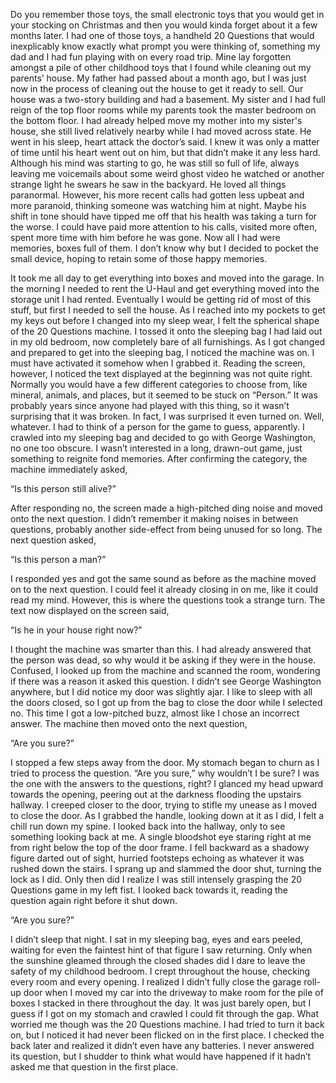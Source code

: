 Do you remember those toys, the small electronic toys that you would get in your stocking on Christmas and then you would kinda forget about it a few months later. I had one of those toys, a handheld 20 Questions that would inexplicably know exactly what prompt you were thinking of, something my dad and I had fun playing with on every road trip. Mine lay forgotten amongst a pile of other childhood toys that I found while cleaning out my parents’ house. My father had passed about a month ago, but I was just now in the process of cleaning out the house to get it ready to sell. Our house was a two-story building and had a basement. My sister and I had full reign of the top floor rooms while my parents took the master bedroom on the bottom floor. I had already helped move my mother into my sister's house, she still lived relatively nearby while I had moved across state. He went in his sleep, heart attack the doctor’s said. I knew it was only a matter of time until his heart went out on him, but that didn’t make it any less hard. Although his mind was starting to go, he was still so full of life, always leaving me voicemails about some weird ghost video he watched or another strange light he swears he saw in the backyard. He loved all things paranormal. However, his more recent calls had gotten less upbeat and more paranoid, thinking someone was watching him at night. Maybe his shift in tone should have tipped me off that his health was taking a turn for the worse. I could have paid more attention to his calls, visited more often, spent more time with him before he was gone. Now all I had were memories, boxes full of them. I don’t know why but I decided to pocket the small device, hoping to retain some of those happy memories.

It took me all day to get everything into boxes and moved into the garage. In the morning I needed to rent the U-Haul and get everything moved into the storage unit I had rented. Eventually I would be getting rid of most of this stuff, but first I needed to sell the house. As I reached into my pockets to get my keys out before I changed into my sleep wear, I felt the spherical shape of the 20 Questions machine. I tossed it onto the sleeping bag I had laid out in my old bedroom, now completely bare of all furnishings. As I got changed and prepared to get into the sleeping bag, I noticed the machine was on. I must have activated it somehow when I grabbed it. Reading the screen, however, I noticed the text displayed at the beginning was not quite right. Normally you would have a few different categories to choose from, like mineral, animals, and places, but it seemed to be stuck on “Person.” It was probably years since anyone had played with this thing, so it wasn’t surprising that it was broken. In fact, I was surprised it even turned on. Well, whatever. I had to think of a person for the game to guess, apparently. I crawled into my sleeping bag and decided to go with George Washington, no one too obscure. I wasn’t interested in a long, drawn-out game, just something to reignite fond memories. After confirming the category, the machine immediately asked, 

“Is this person still alive?”

After responding no, the screen made a high-pitched ding noise and moved onto the next question. I didn’t remember it making noises in between questions, probably another side-effect from being unused for so long. The next question asked, 

“Is this person a man?” 

I responded yes and got the same sound as before as the machine moved on to the next question. I could feel it already closing in on me, like it could read my mind. However, this is where the questions took a strange turn. The text now displayed on the screen said,

“Is he in your house right now?”

I thought the machine was smarter than this. I had already answered that the person was dead, so why would it be asking if they were in the house. Confused, I looked up from the machine and scanned the room, wondering if there was a reason it asked this question. I didn’t see George Washington anywhere, but I did notice my door was slightly ajar. I like to sleep with all the doors closed, so I got up from the bag to close the door while I selected no. This time I got a low-pitched buzz, almost like I chose an incorrect answer. The machine then moved onto the next question,

“Are you sure?”

I stopped a few steps away from the door. My stomach began to churn as I tried to process the question. “Are you sure,” why wouldn’t I be sure? I was the one with the answers to the questions, right? I glanced my head upward towards the opening, peering out at the darkness flooding the upstairs hallway. I creeped closer to the door, trying to stifle my unease as I moved to close the door. As I grabbed the handle, looking down at it as I did, I felt a chill run down my spine. I looked back into the hallway, only to see something looking back at me. A single bloodshot eye staring right at me from right below the top of the door frame. I fell backward as a shadowy figure darted out of sight, hurried footsteps echoing as whatever it was rushed down the stairs. I sprang up and slammed the door shut, turning the lock as I did. Only then did I realize I was still intensely grasping the 20 Questions game in my left fist. I looked back towards it, reading the question again right before it shut down.

“Are you sure?”

I didn’t sleep that night. I sat in my sleeping bag, eyes and ears peeled, waiting for even the faintest hint of that figure I saw returning. Only when the sunshine gleamed through the closed shades did I dare to leave the safety of my childhood bedroom. I crept throughout the house, checking every room and every opening. I realized I didn’t fully close the garage roll-up door when I moved my car into the driveway to make room for the pile of boxes I stacked in there throughout the day. It was just barely open, but I guess if I got on my stomach and crawled I could fit through the gap. What worried me though was the 20 Questions machine. I had tried to turn it back on, but I noticed it had never been flicked on in the first place. I checked the back later and realized it didn’t even have any batteries. I never answered its question, but I shudder to think what would have happened if it hadn’t asked me that question in the first place.  
